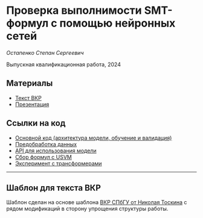 # Проверка выполнимости SMT-формул с помощью нейронных сетей

*Остапенко Степан Сергеевич*

Выпускная квалификационная работа, 2024

## Материалы

* [Текст ВКР](thesis/thesis-main.pdf)
* [Презентация](slides/slides.pdf)

## Ссылки на код

* [Основной код (архитектура модели, обучение и валидация)](https://github.com/vlomshakov/ksmt/tree/neurosmt-training/ksmt-neurosmt/src/main/python)
* [Предобработка данных](https://github.com/vlomshakov/ksmt/tree/neurosmt-training/ksmt-neurosmt/utils/src/main/kotlin/io/ksmt/solver/neurosmt)
* [API для использования модели](https://github.com/vlomshakov/ksmt/tree/neurosmt-training/ksmt-neurosmt/src/main/kotlin/io/ksmt/solver/neurosmt)
* [Сбор формул с USVM](https://github.com/stephen-ostapenko/usvm/tree/expr-collector)
* [Эксперимент с трансформерами](https://github.com/stephen-ostapenko/neurosmt-transformers-experiment/)

---

## Шаблон для текста ВКР

Шаблон сделан на основе шаблона [ВКР СПбГУ от Николая Тоскина](https://github.com/itonik/spbu_diploma) с рядом модификаций в сторону упрощения структуры работы.

